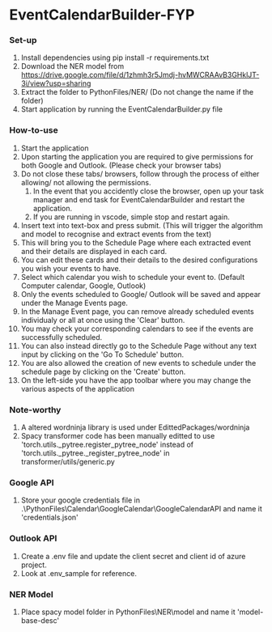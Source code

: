 # EventCalendarBuilder-FYP

### Set-up
1. Install dependencies using pip install -r requirements.txt
2. Download the NER model from https://drive.google.com/file/d/1zhmh3r5Jmdj-hvMWCRAAvB3GHklJT-3i/view?usp=sharing
3. Extract the folder to PythonFiles/NER/ (Do not change the name if the folder)
4. Start application by running the EventCalendarBuilder.py file

### How-to-use
1.  Start the application
2.  Upon starting the application you are required to give permissions for both Google and Outlook. (Please check your browser tabs)
3.  Do not close these tabs/ browsers, follow through the process of either allowing/ not allowing the permissions.
    1. In the event that you accidently close the browser, open up your task manager and end task for EventCalendarBuilder and restart the application.
    2. If you are running in vscode, simple stop and restart again.
4.  Insert text into text-box and press submit. (This will trigger the algorithm and model to recognise and extract events from the text)
5.  This will bring you to the Schedule Page where each extracted event and their details are displayed in each card.
6.  You can edit these cards and their details to the desired configurations you wish your events to have.
7.  Select which calendar you wish to schedule your event to. (Default Computer calendar, Google, Outlook)
8.  Only the events scheduled to Google/ Outlook will be saved and appear under the Manage Events page.
9.  In the Manage Event page, you can remove already scheduled events individualy or all at once using the 'Clear' button.
10. You may check your corresponding calendars to see if the events are successfully scheduled.
11. You can also instead directly go to the Schedule Page without any text input by clicking on the 'Go To Schedule' button.
12. You are also allowed the creation of new events to schedule under the schedule page by clicking on the 'Create' button.
13. On the left-side you have the app toolbar where you may change the various aspects of the application

### Note-worthy
1. A altered wordninja library is used under EdittedPackages/wordninja
2. Spacy transformer code has been manually editted to use 'torch.utils._pytree.register_pytree_node' instead of 'torch.utils._pytree._register_pytree_node' in transformer/utils/generic.py

### Google API
1. Store your google credentials file in .\PythonFiles\Calendar\GoogleCalendar\GoogleCalendarAPI and name it 'credentials.json'

### Outlook API
1. Create a .env file and update the client secret and client id of azure project.
2. Look at .env_sample for reference.

### NER Model
1. Place spacy model folder in PythonFiles\NER\model and name it 'model-base-desc'